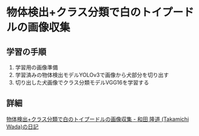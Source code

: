 # 物体検出+クラス分類で白のトイプードルの画像収集
## 学習の手順
1. 学習用の画像準備
2. 学習済みの物体検出モデルYOLOv3で画像から犬部分を切り出す
3. 切り出した犬画像でクラス分類モデルVGG16を学習する
## 詳細
[物体検出\+クラス分類で白のトイプードルの画像収集 \- 和田 隆道 \(Takamichi Wada\)の日記](https://person.hatenablog.jp/entry/2019/11/02/201053)
